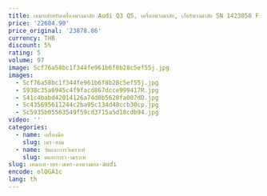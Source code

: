 ```yaml
---
title: เหมาะสําหรับเครื่องพวงมาลัย Audi Q3 Q5, เครื่องพวงมาลัย, เกียร์พวงมาลัย 5N 1423058 F 5N 1403058 ฟ
price: '22684.90'
price_original: '23878.86'
currency: THB
discount: 5%
rating: 5
volume: 97
image: Scf76a58bc1f344fe961b6f8b28c5ef55j.jpg
images:
  - Scf76a58bc1f344fe961b6f8b28c5ef55j.jpg
  - S938c35a6945c4f9facd867dcce999417R.jpg
  - S41c4babd42014126a74d0b5628fa007dD.jpg
  - Sc435695611244c2ba95c134d48ccb30cp.jpg
  - Sc5935b05563549f59cd3715a5d18cdb94.jpg
video: ''
categories:
  - name: เครื่องมือ
    slug: เคร-องม
  - name: วัดและการวิเคราะห์
    slug: ดและการว-เคราะห
slug: เหมาะส-าหร-บเคร-องพวงมาล-audi
encode: olQGA1c
lang: th
---
```

  